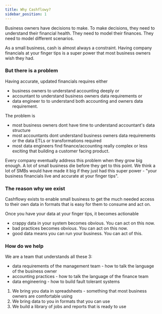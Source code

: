 ```yaml
---
title: Why Cashflowy?
sidebar_position: 1
---
```

Business owners have decisions to make. To make decisions, they need to understand their financial health. They need to model their finances. They need to model different scenarios. 

As a small business, cash is almost always a constraint. Having company financials at your finger tips is a super power that most business owners wish they had. 


### But there is a problem
Having accurate, updated financials requires either 
- business owners to understand accounting deeply or
- accountant to understand business owners data requirements or
- data engineer to to understand both accounting and owners data requirement. 

The problem is
- most business owners dont have time to understand accountant's data structure 
- most accountants dont understand business owners data requirements or the data ETLs or transformations required
- most data engineers find finance/accounting really complex or less exciting that building a customer facing product. 

Every company eventually address this problem when they grow big enough. A lot of small business die before they get to this point. We think a lot of SMBs would have made it big if they just had this super power - "your business financials live and accurate at your finger tips". 


### The reason why we exist
Cashflowy exists to enable small business to get the much needed access to their own data in formats that is easy for them to consume and act on. 


Once you have your data at your finger tips, it becomes actionable
- crappy data in your system becomes obvious. You can act on this now. 
- bad practices becomes obvious. You can act on this now. 
- good data means you can run your business. You can act of this. 

### How do we help

We are a team that understands all these 3:
- data requirements of the management team - how to talk the language of the business owner
- accounting practices - how to talk the language of the finance team
- data engineering - how to build fault tolerant systems


1. We bring you data in spreadsheets - something that most business owners are comfortable using
2. We bring data to you in formats that you can use
3. We build a library of jobs and reports that is ready to use

